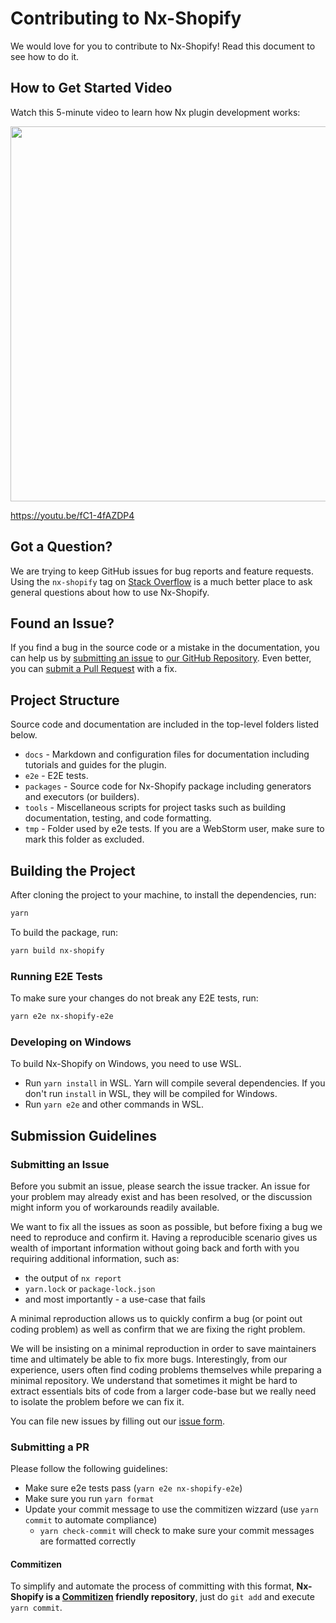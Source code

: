 # Contributing to Nx-Shopify

We would love for you to contribute to Nx-Shopify! Read this document to see how to do it.

## How to Get Started Video

Watch this 5-minute video to learn how Nx plugin development works:

<a href="https://www.youtube.com/watch?v=fC1-4fAZDP4" target="_blank">
<p style="text-align: center;"><img src="https://img.youtube.com/vi/fC1-4fAZDP4/0.jpg" width="600"></p>
</a>

https://youtu.be/fC1-4fAZDP4

## Got a Question?

We are trying to keep GitHub issues for bug reports and feature requests. Using the `nx-shopify` tag on [Stack Overflow](https://stackoverflow.com/questions/tagged/nx-shopify) is a much better place to ask general questions about how to use Nx-Shopify.

## Found an Issue?

If you find a bug in the source code or a mistake in the documentation, you can help us by [submitting an issue](#submit-issue) to [our GitHub Repository](https://github.com/trafilea/nx-shopify). Even better, you can [submit a Pull Request](#submit-pr) with a fix.

## Project Structure

Source code and documentation are included in the top-level folders listed below.

- `docs` - Markdown and configuration files for documentation including tutorials and guides for the plugin.
- `e2e` - E2E tests.
- `packages` - Source code for Nx-Shopify package including generators and executors (or builders).
- `tools` - Miscellaneous scripts for project tasks such as building documentation, testing, and code formatting.
- `tmp` - Folder used by e2e tests. If you are a WebStorm user, make sure to mark this folder as excluded.

## Building the Project

After cloning the project to your machine, to install the dependencies, run:

```bash
yarn
```

To build the package, run:

```bash
yarn build nx-shopify
```

### Running E2E Tests

To make sure your changes do not break any E2E tests, run:

```bash
yarn e2e nx-shopify-e2e
```

### Developing on Windows

To build Nx-Shopify on Windows, you need to use WSL.

- Run `yarn install` in WSL. Yarn will compile several dependencies. If you don't run `install` in WSL, they will be compiled for Windows.
- Run `yarn e2e` and other commands in WSL.

## Submission Guidelines

### <a name="submit-issue"></a> Submitting an Issue

Before you submit an issue, please search the issue tracker. An issue for your problem may already exist and has been resolved, or the discussion might inform you of workarounds readily available.

We want to fix all the issues as soon as possible, but before fixing a bug we need to reproduce and confirm it. Having a reproducible scenario gives us wealth of important information without going back and forth with you requiring additional information, such as:

- the output of `nx report`
- `yarn.lock` or `package-lock.json`
- and most importantly - a use-case that fails

A minimal reproduction allows us to quickly confirm a bug (or point out coding problem) as well as confirm that we are fixing the right problem.

We will be insisting on a minimal reproduction in order to save maintainers time and ultimately be able to fix more bugs. Interestingly, from our experience, users often find coding problems themselves while preparing a minimal repository. We understand that sometimes it might be hard to extract essentials bits of code from a larger code-base but we really need to isolate the problem before we can fix it.

You can file new issues by filling out our [issue form](https://github.com/trafilea/nx-shopify/issues/new).

### <a name="submit-pr"></a> Submitting a PR

Please follow the following guidelines:

- Make sure e2e tests pass (`yarn e2e nx-shopify-e2e`)
- Make sure you run `yarn format`
- Update your commit message to use the commitizen wizzard (use `yarn commit` to automate compliance)
  - `yarn check-commit` will check to make sure your commit messages are formatted correctly

#### Commitizen

To simplify and automate the process of committing with this format,
**Nx-Shopify is a [Commitizen](https://github.com/commitizen/cz-cli) friendly repository**, just do `git add` and execute `yarn commit`.
